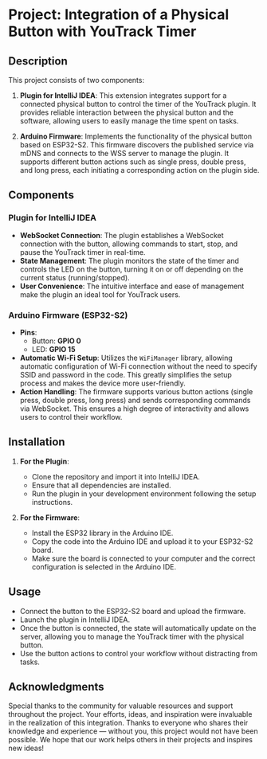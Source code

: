 # Project: Integration of a Physical Button with YouTrack Timer

## Description

This project consists of two components:

1. **Plugin for IntelliJ IDEA**: This extension integrates support for a connected physical button to control the timer of the YouTrack plugin. It provides reliable interaction between the physical button and the software, allowing users to easily manage the time spent on tasks.

2. **Arduino Firmware**: Implements the functionality of the physical button based on ESP32-S2. This firmware discovers the published service via mDNS and connects to the WSS server to manage the plugin. It supports different button actions such as single press, double press, and long press, each initiating a corresponding action on the plugin side.

## Components

### Plugin for IntelliJ IDEA

- **WebSocket Connection**: The plugin establishes a WebSocket connection with the button, allowing commands to start, stop, and pause the YouTrack timer in real-time.
- **State Management**: The plugin monitors the state of the timer and controls the LED on the button, turning it on or off depending on the current status (running/stopped).
- **User Convenience**: The intuitive interface and ease of management make the plugin an ideal tool for YouTrack users.

### Arduino Firmware (ESP32-S2)

- **Pins**:
    - Button: **GPIO 0**
    - LED: **GPIO 15**
- **Automatic Wi-Fi Setup**: Utilizes the `WiFiManager` library, allowing automatic configuration of Wi-Fi connection without the need to specify SSID and password in the code. This greatly simplifies the setup process and makes the device more user-friendly.
- **Action Handling**: The firmware supports various button actions (single press, double press, long press) and sends corresponding commands via WebSocket. This ensures a high degree of interactivity and allows users to control their workflow.

## Installation

1. **For the Plugin**:
    - Clone the repository and import it into IntelliJ IDEA.
    - Ensure that all dependencies are installed.
    - Run the plugin in your development environment following the setup instructions.

2. **For the Firmware**:
    - Install the ESP32 library in the Arduino IDE.
    - Copy the code into the Arduino IDE and upload it to your ESP32-S2 board.
    - Make sure the board is connected to your computer and the correct configuration is selected in the Arduino IDE.

## Usage

- Connect the button to the ESP32-S2 board and upload the firmware.
- Launch the plugin in IntelliJ IDEA.
- Once the button is connected, the state will automatically update on the server, allowing you to manage the YouTrack timer with the physical button.
- Use the button actions to control your workflow without distracting from tasks.

## Acknowledgments

Special thanks to the community for valuable resources and support throughout the project. Your efforts, ideas, and inspiration were invaluable in the realization of this integration. Thanks to everyone who shares their knowledge and experience — without you, this project would not have been possible. We hope that our work helps others in their projects and inspires new ideas!

